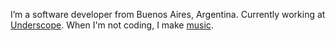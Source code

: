 I’m a software developer from Buenos Aires, Argentina. Currently working at [Underscope](https://underscope.io).
When I'm not coding, I make [music](https://andyesp.bandcamp.com).
